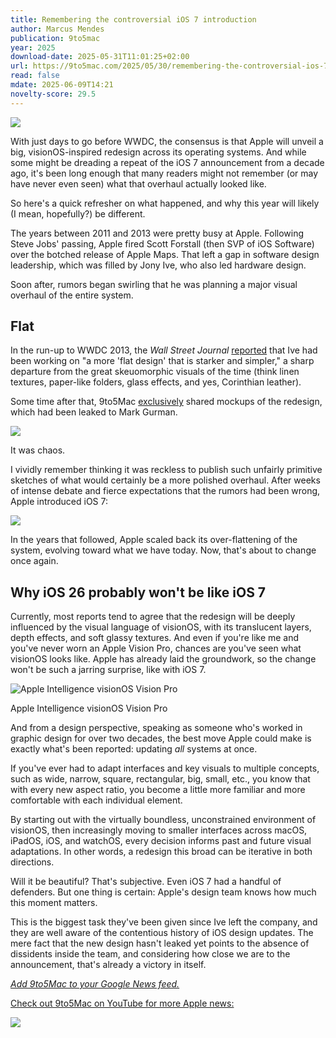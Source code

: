 ```yaml
---
title: Remembering the controversial iOS 7 introduction
author: Marcus Mendes
publication: 9to5mac
year: 2025
download-date: 2025-05-31T11:01:25+02:00
url: https://9to5mac.com/2025/05/30/remembering-the-controversial-ios-7-introduction/
read: false
mdate: 2025-06-09T14:21
novelty-score: 29.5
---
```


![](https://9to5mac.com/wp-content/uploads/sites/6/2025/05/ios7-introduction.jpg?quality=82&strip=all&w=1600)

With just days to go before WWDC, the consensus is that Apple will unveil a big, visionOS-inspired redesign across its operating systems. And while some might be dreading a repeat of the iOS 7 announcement from a decade ago, it's been long enough that many readers might not remember (or may have never even seen) what that overhaul actually looked like.

So here's a quick refresher on what happened, and why this year will likely (I mean, hopefully?) be different.

The years between 2011 and 2013 were pretty busy at Apple. Following Steve Jobs' passing, Apple fired Scott Forstall (then SVP of iOS Software) over the botched release of Apple Maps. That left a gap in software design leadership, which was filled by Jony Ive, who also led hardware design.

Soon after, rumors began swirling that he was planning a major visual overhaul of the entire system.

## Flat

In the run-up to WWDC 2013, the *Wall Street Journal* [reported](https://www.wsj.com/articles/BL-DGB-26482) that Ive had been working on "a more 'flat design' that is starker and simpler," a sharp departure from the great skeuomorphic visuals of the time (think linen textures, paper-like folders, glass effects, and yes, Corinthian leather).

Some time after that, 9to5Mac [exclusively](https://9to5mac.com/2013/05/24/jony-ives-new-look-for-ios-7-black-white-and-flat-all-over/?utm_source=chatgpt.com) shared mockups of the redesign, which had been leaked to Mark Gurman.

![](https://9to5mac.com/wp-content/uploads/sites/6/2025/05/ios7-mockup.jpg?quality=82&strip=all&w=577)

It was chaos.

I vividly remember thinking it was reckless to publish such unfairly primitive sketches of what would certainly be a more polished overhaul. After weeks of intense debate and fierce expectations that the rumors had been wrong, Apple introduced iOS 7:

![](https://www.youtube.com/watch?v=4xzLr7xSr-g)

In the years that followed, Apple scaled back its over-flattening of the system, evolving toward what we have today. Now, that's about to change once again.

## Why iOS 26 probably won't be like iOS 7

Currently, most reports tend to agree that the redesign will be deeply influenced by the visual language of visionOS, with its translucent layers, depth effects, and soft glassy textures. And even if you're like me and you've never worn an Apple Vision Pro, chances are you've seen what visionOS looks like. Apple has already laid the groundwork, so the change won't be such a jarring surprise, like with iOS 7.

![Apple Intelligence visionOS Vision Pro](https://9to5mac.com/wp-content/uploads/sites/6/2025/02/Apple-visionOS-2-4-Apple-Intelligence-Writing-Tools.jpg?quality=82&strip=all&w=1024)

Apple Intelligence visionOS Vision Pro

And from a design perspective, speaking as someone who's worked in graphic design for over two decades, the best move Apple could make is exactly what's been reported: updating *all* systems at once.

If you've ever had to adapt interfaces and key visuals to multiple concepts, such as wide, narrow, square, rectangular, big, small, etc., you know that with every new aspect ratio, you become a little more familiar and more comfortable with each individual element.

By starting out with the virtually boundless, unconstrained environment of visionOS, then increasingly moving to smaller interfaces across macOS, iPadOS, iOS, and watchOS, every decision informs past and future visual adaptations. In other words, a redesign this broad can be iterative in both directions.

Will it be beautiful? That's subjective. Even iOS 7 had a handful of defenders. But one thing is certain: Apple's design team knows how much this moment matters.

This is the biggest task they've been given since Ive left the company, and they are well aware of the contentious history of iOS design updates. The mere fact that the new design hasn't leaked yet points to the absence of dissidents inside the team, and considering how close we are to the announcement, that's already a victory in itself.

[*Add 9to5Mac to your Google News feed.*](https://news.google.com/publications/CAAqBggKMLOFATDAGg?hl=en-US&gl=US&ceid=US:en)

[Check out 9to5Mac on YouTube for more Apple news:](https://www.youtube.com/c/9to5mac?sub_confirmation=1)

![](https://www.youtube.com/watch?v=DI2dfl0DOOI)
